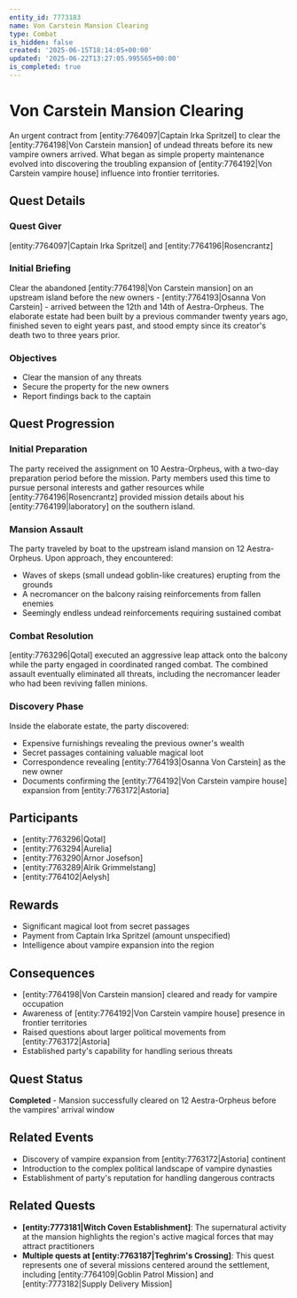 ```yaml
---
entity_id: 7773183
name: Von Carstein Mansion Clearing
type: Combat
is_hidden: false
created: '2025-06-15T18:14:05+00:00'
updated: '2025-06-22T13:27:05.995565+00:00'
is_completed: true
---
```

# Von Carstein Mansion Clearing

An urgent contract from [entity:7764097|Captain Irka Spritzel] to clear the [entity:7764198|Von Carstein mansion] of undead threats before its new vampire owners arrived. What began as simple property maintenance evolved into discovering the troubling expansion of [entity:7764192|Von Carstein vampire house] influence into frontier territories.

## Quest Details

### Quest Giver

[entity:7764097|Captain Irka Spritzel] and [entity:7764196|Rosencrantz]

### Initial Briefing

Clear the abandoned [entity:7764198|Von Carstein mansion] on an upstream island before the new owners - [entity:7764193|Osanna Von Carstein] - arrived between the 12th and 14th of Aestra-Orpheus. The elaborate estate had been built by a previous commander twenty years ago, finished seven to eight years past, and stood empty since its creator's death two to three years prior.

### Objectives

- Clear the mansion of any threats
- Secure the property for the new owners
- Report findings back to the captain

## Quest Progression

### Initial Preparation

The party received the assignment on 10 Aestra-Orpheus, with a two-day preparation period before the mission. Party members used this time to pursue personal interests and gather resources while [entity:7764196|Rosencrantz] provided mission details about his [entity:7764199|laboratory] on the southern island.

### Mansion Assault

The party traveled by boat to the upstream island mansion on 12 Aestra-Orpheus. Upon approach, they encountered:

- Waves of skeps (small undead goblin-like creatures) erupting from the grounds
- A necromancer on the balcony raising reinforcements from fallen enemies
- Seemingly endless undead reinforcements requiring sustained combat

### Combat Resolution

[entity:7763296|Qotal] executed an aggressive leap attack onto the balcony while the party engaged in coordinated ranged combat. The combined assault eventually eliminated all threats, including the necromancer leader who had been reviving fallen minions.

### Discovery Phase

Inside the elaborate estate, the party discovered:

- Expensive furnishings revealing the previous owner's wealth
- Secret passages containing valuable magical loot
- Correspondence revealing [entity:7764193|Osanna Von Carstein] as the new owner
- Documents confirming the [entity:7764192|Von Carstein vampire house] expansion from [entity:7763172|Astoria]

## Participants

- [entity:7763296|Qotal]
- [entity:7763294|Aurelia]
- [entity:7763290|Arnor Josefson]
- [entity:7763289|Alrik Grimmelstang]
- [entity:7764102|Aelysh]

## Rewards

- Significant magical loot from secret passages
- Payment from Captain Irka Spritzel (amount unspecified)
- Intelligence about vampire expansion into the region

## Consequences

- [entity:7764198|Von Carstein mansion] cleared and ready for vampire occupation
- Awareness of [entity:7764192|Von Carstein vampire house] presence in frontier territories
- Raised questions about larger political movements from [entity:7763172|Astoria]
- Established party's capability for handling serious threats

## Quest Status

**Completed** - Mansion successfully cleared on 12 Aestra-Orpheus before the vampires' arrival window

## Related Events

- Discovery of vampire expansion from [entity:7763172|Astoria] continent
- Introduction to the complex political landscape of vampire dynasties
- Establishment of party's reputation for handling dangerous contracts

## Related Quests

- **[entity:7773181|Witch Coven Establishment]**: The supernatural activity at the mansion highlights the region's active magical forces that may attract practitioners
- **Multiple quests at [entity:7763187|Teghrim's Crossing]**: This quest represents one of several missions centered around the settlement, including [entity:7764109|Goblin Patrol Mission] and [entity:7773182|Supply Delivery Mission]